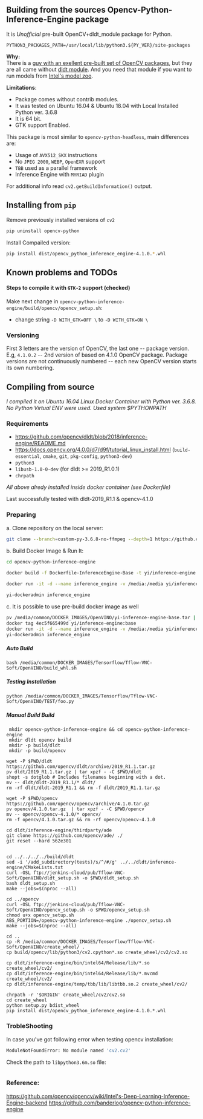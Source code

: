 

## Building from the sources Opencv-Python-Inference-Engine package

It is *Unofficial* pre-built OpenCV+dldt_module package for Python.

`PYTHON3_PACKAGES_PATH=/usr/local/lib/python3.${PY_VER}/site-packages`

**Why:**  
There is a [guy with an exellent pre-built set of OpenCV packages](https://github.com/skvark/opencv-python), but they are all came without [dldt module](https://github.com/opencv/dldt). And you need that module if you want to run models from [Intel's model zoo](https://github.com/opencv/open_model_zoo/).

**Limitations**:
+ Package comes without contrib modules.
+ It was tested on Ubuntu 16.04 & Ubuntu 18.04 with Local Installed Python ver. 3.6.8
+ It is 64 bit.
+ GTK support Enabled.

This package is most similar to `opencv-python-headless`, main differences are:
+ Usage of `AVX512_SKX` instructions
+ No `JPEG 2000`, `WEBP`, `OpenEXR` support
+ `TBB` used as a parallel framework
+ Inference Engine with `MYRIAD` plugin

For additional info read `cv2.getBuildInformation()` output.

## Installing from `pip`

Remove previously installed versions of `cv2`

```bash
pip uninstall opencv-python
```
Install Compailed version:

```bash
pip install dist/opencv_python_inference_engine-4.1.0.*.whl
```

## Known problems and TODOs

#### Steps to compile it with `GTK-2` support (checked)

Make next change in `opencv-python-inference-engine/build/opencv/opencv_setup.sh`:
+ change string `-D WITH_GTK=OFF \`  to `-D WITH_GTK=ON \`

### Versioning

First 3 letters are the version of OpenCV, the last one -- package version. E.g, `4.1.0.2` -- 2nd version of based on 4.1.0 OpenCV package. Package versions are not continuously numbered -- each new OpenCV version starts its own numbering.


## Compiling from source

*I compiled it on Ubuntu 16.04 Linux Docker Container with Python ver. 3.6.8.*
*No Python Virtual ENV were used. Used system $PYTHONPATH*

### Requirements

+ <https://github.com/opencv/dldt/blob/2018/inference-engine/README.md> 
+ <https://docs.opencv.org/4.0.0/d7/d9f/tutorial_linux_install.html> (`build-essential`, `cmake`, `git`, `pkg-config`, `python3-dev`)
+ `python3`
+ `libusb-1.0-0-dev` (for dldt  >= 2019_R1.0.1)
+ `chrpath`

*All above alredy installed inside docker container (see Dockerfile)*

Last successfully tested with dldt-2019_R1.1 & opencv-4.1.0

### Preparing

a. Clone repository on the local server:
```bash
git clone --branch=custom-py-3.6.8-no-ffmpeg --depth=1 https://github.com/igor71/opencv-python-inference-engine
```
b. Build Docker Image & Run It:

```bash
cd opencv-python-inference-engine
 
docker build -f Dockerfile-InferenceEngine-Base -t yi/inference-engine:base .

docker run -it -d --name inference_engine -v /media:/media yi/inference-engine:base

yi-dockeradmin inference_engine
```
c. It is possible to use pre-build docker image as well

```bash
pv /media/common/DOCKER_IMAGES/OpenVINO/yi-inference-engine-base.tar | docker load
docker tag 4ec5f665499d yi/inference-engine:base
docker run -it -d --name inference_engine -v /media:/media yi/inference-engine:base
yi-dockeradmin inference_engine
```

##### Auto Build

```
bash /media/common/DOCKER_IMAGES/Tensorflow/Tflow-VNC-Soft/OpenVINO/build_whl.sh
```

##### Testing Installation
```
python /media/common/DOCKER_IMAGES/Tensorflow/Tflow-VNC-Soft/OpenVINO/TEST/foo.py
```

##### Manual Build Build

```
 mkdir opencv-python-inference-engine && cd opencv-python-inference-engine
 mkdir dldt opencv build
 mkdir -p build/dldt
 mkdir -p build/opencv
 
wget -P $PWD/dldt https://github.com/opencv/dldt/archive/2019_R1.1.tar.gz
pv dldt/2019_R1.1.tar.gz | tar xpzf - -C $PWD/dldt
shopt -s dotglob # Includes filenames beginning with a dot.
mv -- dldt/dldt-2019_R1.1/* dldt/
rm -rf dldt/dldt-2019_R1.1 && rm -f dldt/2019_R1.1.tar.gz

wget -P $PWD/opencv https://github.com/opencv/opencv/archive/4.1.0.tar.gz
pv opencv/4.1.0.tar.gz  | tar xpzf - -C $PWD/opencv
mv -- opencv/opencv-4.1.0/* opencv/
rm -f opencv/4.1.0.tar.gz && rm -rf opencv/opencv-4.1.0

cd dldt/inference-engine/thirdparty/ade
git clone https://github.com/opencv/ade/ ./
git reset --hard 562e301


cd ../../../../build/dldt
sed -i '/add_subdirectory(tests)/s/^/#/g' ../../dldt/inference-engine/CMakeLists.txt
curl -OSL ftp://jenkins-cloud/pub/Tflow-VNC-Soft/OpenVINO/dldt_setup.sh -o $PWD/dldt_setup.sh
bash dldt_setup.sh
make --jobs=$(nproc --all)

cd ../opencv
curl -OSL ftp://jenkins-cloud/pub/Tflow-VNC-Soft/OpenVINO/opencv_setup.sh -o $PWD/opencv_setup.sh
chmod u+x opencv_setup.sh
ABS_PORTION=/opencv-python-inference-engine ./opencv_setup.sh
make --jobs=$(nproc --all)

cd ..
cp -R /media/common/DOCKER_IMAGES/Tensorflow/Tflow-VNC-Soft/OpenVINO/create_wheel/ .
cp build/opencv/lib/python3/cv2.cpython*.so create_wheel/cv2/cv2.so

cp dldt/inference-engine/bin/intel64/Release/lib/*.so create_wheel/cv2/
cp dldt/inference-engine/bin/intel64/Release/lib/*.mvcmd create_wheel/cv2/
cp dldt/inference-engine/temp/tbb/lib/libtbb.so.2 create_wheel/cv2/

chrpath -r '$ORIGIN' create_wheel/cv2/cv2.so
cd create_wheel
python setup.py bdist_wheel
pip install dist/opencv_python_inference_engine-4.1.0.*.whl
``` 

### TrobleShooting

In case you've got following error when testing opencv installation:

```bash
ModuleNotFoundError: No module named 'cv2.cv2'
```
Check the path to `libpython3.6m.so` file:

```bash
```

### Reference:
https://github.com/opencv/opencv/wiki/Intel's-Deep-Learning-Inference-Engine-backend
https://github.com/banderlog/opencv-python-inference-engine
